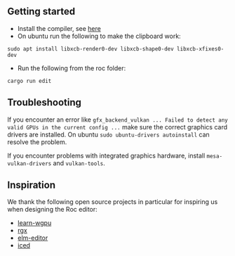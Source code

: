 ## Getting started

- Install the compiler, see [here](../BUILDING_FROM_SOURCE)
- On ubuntu run the following to make the clipboard work:
```
sudo apt install libxcb-render0-dev libxcb-shape0-dev libxcb-xfixes0-dev
```
- Run the following from the roc folder:

```
cargo run edit
```

## Troubleshooting

If you encounter an error like `gfx_backend_vulkan ... Failed to detect any valid GPUs in the current config ...` make sure the correct graphics card drivers are installed. On ubuntu `sudo ubuntu-drivers autoinstall` can resolve the problem.

If you encounter problems with integrated graphics hardware, install `mesa-vulkan-drivers` and `vulkan-tools`.

## Inspiration

We thank the following open source projects in particular for inspiring us when designing the Roc editor:
- [learn-wgpu](https://github.com/sotrh/learn-wgpu)
- [rgx](https://github.com/cloudhead/rgx)
- [elm-editor](https://github.com/jxxcarlson/elm-editor)
- [iced](https://github.com/hecrj/iced)